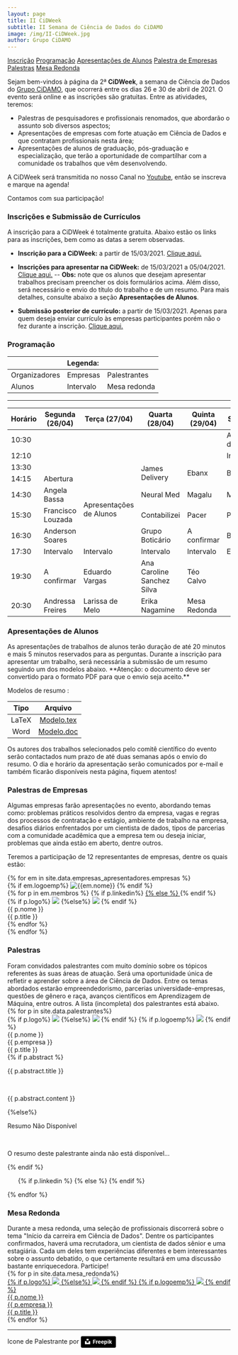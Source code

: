 ```yaml
---
layout: page
title: II CiDWeek
subtitle: II Semana de Ciência de Dados do CiDAMO
image: /img/II-CiDWeek.jpg
author: Grupo CiDAMO
---
```



<div class="sidenav">
  <a  href="#inscricao" >Inscrição</a>
  <a  href="#programacao">Programação</a>
  <a  href="#apresentacao">Apresentações de Alunos</a>
  <a  href="#palestra_em">Palestra de Empresas</a>
  <a  href="#palestras">Palestras</a>
  <a  href="#mesa_redonda">Mesa Redonda</a>
</div>

Sejam bem-vindos à página da 2ª **CiDWeek**, a semana de Ciência de Dados do [Grupo CiDAMO](/sobre/), que ocorrerá entre os dias 26 e 30 de abril de 2021. O evento será online e as inscrições são gratuitas. Entre as atividades, teremos:

- Palestras de pesquisadores e profissionais renomados, que abordarão o assunto sob diversos aspectos;
- Apresentações de empresas com forte atuação em Ciência de Dados e que contratam profissionais nesta área;
- Apresentações de alunos de graduação, pós-graduação e especialização, que terão a oportunidade de compartilhar com a comunidade os trabalhos que vêm desenvolvendo.

A CiDWeek será transmitida no nosso Canal no <a href="https://www.youtube.com/channel/UCiVFjGGCh63QZ3-kswfQdRw" target="_blank">Youtube</a>, então se inscreva e marque na agenda!

Contamos com sua participação!


### Inscrições e Submissão de Currículos

<div id="inscricao"></div>

A inscrição para a CiDWeek é totalmente gratuita. Abaixo estão os links para as inscrições, bem como as datas a serem observadas.
-   **Inscrição para a CiDWeek:** a partir de 15/03/2021. <a href="https://forms.gle/kBRHJUBY7DfXwzCJ7" target="_blank">Clique aqui.</a>
-   **Inscrições para apresentar na CiDWeek:** de 15/03/2021 a 05/04/2021. <a href="https://forms.gle/WvNkhUPfRtVzqXxN6" target="_blank">Clique aqui.</a>
    -- **Obs:** note que os alunos que desejam apresentar trabalhos precisam preencher os dois formulários acima. Além disso, será necessário e envio do título do trabalho e de um resumo. Para mais detalhes, consulte abaixo a seção **Apresentações de Alunos**.

-   **Submissão posterior de currículo:** a partir de 15/03/2021. Apenas para quem deseja enviar currículo às empresas participantes porém não o fez durante a inscrição. <a href="https://forms.gle/2n8kzXBfm9KsL8d89" target="_blank">Clique aqui.</a>


### Programação
<div id="programacao"></div>
<table class="prog-cidweek-ii" id="legenda">
<thead>
  <tr>
    <th colspan="3" class="td_legenda">Legenda:</th>
  </tr>
</thead>
<tbody>
  <tr>
    <td class="td_encerramento"><span>Organizadores</span></td>
    <td class="td_empresas"><span>Empresas</span></td>
    <td class="td_palestrantes"><span>Palestrantes</span></td>
  </tr>
  <tr>
    <td class="td_apresentacao"><span>Alunos</span></td>
    <td class="td_intervalo"><span>Intervalo</span></td>
    <td class="td_mesa_redonda"><span>Mesa redonda</span></td>
  </tr>
</tbody>
</table>

---

<table class="prog-cidweek-ii">
<thead>
  <tr>
    <th class="col-horario td_space">Horário</th>
    <th class="col-dia td_space">Segunda (26/04)</th>
    <th class="col-dia td_space">Terça (27/04)</th>
    <th class="col-dia td_space">Quarta (28/04)</th>
    <th class="col-dia td_space">Quinta (29/04)</th>
    <th class="col-dia td_space">Sexta (30/04)</th>
  </tr>
</thead>
<tbody>
  <tr>
    <td class="td_horario">10:30</td>
    <td class="td_space"></td>
    <td class="td_space"></td>
    <td class="td_space"></td>
    <td class="td_space"></td>
    <td class="td_apresentacao"><span>Apresentações de Alunos</span></td>
  </tr>
  <tr>
    <td class="td_horario">12:10</td>
    <td class="td_space"></td>
    <td class="td_space"></td>
    <td class="td_space"></td>
    <td class="td_space"></td>
    <td class="td_intervalo">Intervalo</td>
  </tr>
  <tr>
    <td class="td_horario">13:30</td>
    <td class="td_space"></td>
    <td class="td_space"></td>
    <td class="td_empresas" rowspan="2"><span>James Delivery</span></td>
    <td class="td_empresas" rowspan="2"><span>Ebanx</span></td>
    <td class="td_empresas" rowspan="2"><span>B2W</span></td>
  </tr>
  <tr>
    <td class="td_horario">14:15</td>
    <td class="td_encerramento"><span>Abertura</span></td>
    <td class="td_apresentacao" rowspan="4"><span>Apresentações de Alunos</span></td>
  </tr>
  <tr>
    <td class="td_horario">14:30</td>
    <td class="td_palestrantes"><span>Angela Bassa</span></td>
    <td class="td_empresas"><span>Neural Med</span></td>
    <td class="td_empresas"><span>Magalu</span></td>
    <td class="td_empresas"><span>Math Analytics</span></td>
  </tr>
  <tr>
    <td class="td_horario">15:30</td>
    <td class="td_palestrantes"><span>Francisco Louzada</span></td>
    <td class="td_empresas"><span>Contabilizei</span></td>
    <td class="td_empresas"><span>Pacer</span></td>
    <td class="td_empresas"><span>Porto Seguro</span></td>
  </tr>
  <tr>
    <td class="td_horario">16:30</td>
    <td class="td_palestrantes"><span>Anderson Soares</span></td>
    <td class="td_empresas"><span>Grupo Boticário</span></td>
    <td class="td_empresas"><span>A confirmar</span></td>
    <td class="td_empresas"><span>Bosch</span></td>
  </tr>
  <tr>
    <td class="td_horario">17:30</td>
    <td class="td_intervalo">Intervalo</td>
    <td class="td_intervalo">Intervalo</td>
    <td class="td_intervalo">Intervalo</td>
    <td class="td_intervalo">Intervalo</td>
    <td class="td_encerramento"><span>Encerramento</span></td>
  </tr>
  <tr>
    <td class="td_horario">19:30</td>
    <td class="td_palestrantes"><span>A confirmar</span></td>
    <td class="td_palestrantes"><span>Eduardo Vargas</span></td>
    <td class="td_palestrantes"><span>Ana Caroline Sanchez Silva</span></td>
    <td class="td_palestrantes"><span>Téo Calvo</span></td>
    <td class="td_space"></td>
  </tr>
  <tr>
    <td class="td_horario">20:30</td>
    <td class="td_palestrantes"><span>Andressa Freires</span></td>
    <td class="td_palestrantes"><span>Larissa de Melo</span></td>
    <td class="td_palestrantes"><span>Erika Nagamine</span></td>
    <td class="td_mesa_redonda"><span>Mesa Redonda</span></td>
    <td class="td_space"></td>
  </tr>
</tbody>
</table>





### Apresentações de Alunos
<div id="apresentacao"></div>
As apresentações de trabalhos de alunos terão duração de até 20 minutos e mais 5 minutos reservados para as perguntas. Durante a inscrição para apresentar um trabalho, será necessária a submissão de um resumo seguindo um dos modelos abaixo. **Atenção: o documento deve ser convertido para o formato PDF para que o envio seja aceito.**

Modelos de resumo :

| Tipo  |                                                           Arquivo                                                           |
| :---: | :-------------------------------------------------------------------------------------------------------------------------: |
| LaTeX | <a href="https://drive.google.com/file/d/1B2PIuyYSQH3ypMjFkj03BhaIJmfuyRcD/view?usp=sharing" target="_blank">Modelo.tex</a> |
| Word  | <a href="https://drive.google.com/file/d/1lH2egK0rMSDWFKHpTo3IZ9DLBesa9sBc/view?usp=sharing" target="_blank">Modelo.doc</a> |

Os autores dos trabalhos selecionados pelo comitê científico do evento serão contactados num prazo de até duas semanas após o envio do resumo. O dia e horário da apresentação serão comunicados por e-mail e também ficarão disponíveis nesta página, fiquem atentos!


### Palestras de Empresas
<div id="palestra_em"></div>
Algumas empresas farão apresentações no evento, abordando temas como: problemas práticos resolvidos dentro da empresa, vagas e regras dos processos de contratação e estágio, ambiente de trabalho na empresa, desafios diários enfrentados por um cientista de dados, tipos de parcerias com a comunidade acadêmica que a empresa tem ou deseja iniciar, problemas que ainda estão em aberto, dentre outros.

Teremos a participação de 12 representantes de empresas, dentre os quais estão:
<div class="container_em">
{% for em in site.data.empresas_apresentadores.empresas %}
  <div class="caixa_empresa col-xs-12 col-sm-6 col-md-4">
    <div class="empresa_layout">
    {% if em.logoemp%}
        <img class="empresa-logo" alt="{{em.nome}}" title="{{em.nome}}" src="/img/cidweek-empresas/{{ em.logoemp }}">
    {% endif %}
    <!-- <span class="nome-titulo-empresa">{{ em.nome }}</span><br> -->
    <div class="palestrantes_empresa">
    {% for p in em.membros %}
        {% if p.linkedin%}
        <a class="" href="{{ p.linkedin }}" target="_blank">
        {% else %}
        <a>
        {% endif %}
        <div class="estilo-empresa empresa_{{em.numero}}">
            <div class="estilo-empresa-img">
              {% if p.logo%}
                <img class="pessoa-logo_empresa" src="/img/cidweek-empresas/{{ p.logo }}">
              {%else%}
                <img class="pessoa-logo_empresa" src="/img/cidweek-empresas/speaker.png">
            {% endif %}
            </div>
            <div class="estilo-empresa-data">
              <span class="nome">{{ p.nome }}</span><br>
              <span class="empresa-titulo">{{ p.title }}</span>
            </div>
        </div>
        </a>
    {% endfor %}
    </div>
    </div>
  </div>
{% endfor %}
</div>

### Palestras
<div id="palestra"></div>
Foram convidados palestrantes com muito domínio sobre os tópicos referentes às suas áreas de atuação. Será uma oportunidade única de refletir e aprender sobre a área de Ciência de Dados. Entre os temas abordados estarão empreendedorismo, parcerias universidade-empresas, questões de gênero e raça, avanços científicos em Aprendizagem de Máquina, entre outros. A lista (incompleta) dos palestrantes está abaixo.

<!-- <div class="container_em">
   <div class="row">
   {% for p in site.data.palestrantes%}
   <div class="caixa_empresa col-xs-12 col-sm-6 col-md-4">
      <a class="empresa-link" href="{{ p.linkedin }}" target="_blank">
      <div class="apresentador">
      {% if p.logo%}
      <img class="pessoa-logo" src="/img/cidweek-palestrantes/{{ p.logo }}">
      {%else%}
      <img class="pessoa-logo" src="/img/cidweek-empresas/speaker.png">
      {% endif %}
      {% if p.logoemp%}
          <img class="empresa-logo" src="/img/cidweek-palestrantes/{{ p.logoemp }}">
      {% endif %}
      <br>
      <span class="nome">{{ p.nome }}</span> <br>
      <span class="nome-empresa">{{ p.empresa }}</span> <br>
      <span class="empresa-titulo">{{ p.title }}</span>
      </div>
      </a>
   </div>
   {% endfor %}
  </div>
</div> -->

<div class="container_em">
  <div class="row">
  {% for p in site.data.palestrantes%}
  <div class="col-xs-12 col-sm-6 col-md-4">
    <div class="image-flip">
      <div class="mainflip flip-0">
        <div class="frontside">
          <div class="card palestra">
            <div class="card-body text-center">
                {% if p.logo%}
                  <img class="pessoa-logo" src="/img/cidweek-palestrantes/{{ p.logo }}">
                {%else%}
                  <img class="pessoa-logo" src="/img/cidweek-empresas/speaker.png">
                {% endif %}
                {% if p.logoemp%}
                  <img class="empresa-logo" src="/img/cidweek-palestrantes/{{ p.logoemp }}">
                {% endif %}
                <br>
                <span class="nome">{{ p.nome }}</span> <br>
                <span class="nome-empresa">{{ p.empresa }}</span> <br>
                <span class="empresa-titulo">{{ p.title }}</span>
            </div>
          </div>
        </div>
        <div class="backside">
          <div class="card">
            <div class="card-body text-center mt-4">
              {% if p.abstract %}
                <p class="card-title">{{ p.abstract.title }} </p><br>
                <p class="card-text">{{ p.abstract.content }}</p>
              {%else%}
                <p class="card-title">Resumo Não Disponível</p><br>
                <p class="card-text">O resumo deste palestrante ainda não está disponível...</p>
              {% endif %}
              <div class="card-info">
                <ul class="list-inline">
                  {% if p.linkedin %}
                    <a href="{{ p.linkedin }}" class="fa fa-2x fa-linkedin"></a>
                  {% else %}
                    <i class="fa fa-2x fa-linkedin fa-gray"></i>
                  {% endif %}
                </ul>
              </div>
            </div>
          </div>
        </div>
      </div>
    </div>
  </div>
  {% endfor %}
  </div>
</div>


### Mesa Redonda
<div id="mesa_redonda"></div>
Durante a mesa redonda, uma seleção de profissionais discorrerá sobre o tema "Início da carreira em Ciência de Dados". Dentre os participantes confirmados, haverá uma recrutadora, um cientista de dados sênior e uma estagiária. Cada um deles tem experiências diferentes e bem interessantes sobre o assunto debatido, o que certamente resultará em uma discussão bastante enriquecedora. Participe!

<div class="container_em">
   <div class="row">
   {% for p in site.data.mesa_redonda%}
   <div class="caixa_empresa col-xs-12 col-sm-6 col-md-4" >
      <a class="empresa-link" href="{{ p.linkedin }}" target="_blank">
      <div class="apresentador">
      {% if p.logo%}
      <img class="pessoa-logo" src="/img/cidweek-palestrantes/{{ p.logo }}">
      {%else%}
      <img class="pessoa-logo" src="/img/cidweek-empresas/speaker.png">
      {% endif %}
      {% if p.logoemp%}
          <img class="empresa-logo" src="/img/cidweek-palestrantes/{{ p.logoemp }}">
      {% endif %}
      <br>
      <span class="nome">{{ p.nome }}</span> <br>
      <span class="nome-empresa">{{ p.empresa }}</span> <br>
      <span class="empresa-titulo">{{ p.title }}</span>
      </div>
      </a>
   </div>
   {% endfor %}
  </div>
</div>

<hr>
Icone de Palestrante por <a style="background-color:black;color:white;text-decoration:none;padding:4px 6px;font-family:-apple-system, BlinkMacSystemFont, &quot;San Francisco&quot;, &quot;Helvetica Neue&quot;, Helvetica, Ubuntu, Roboto, Noto, &quot;Segoe UI&quot;, Arial, sans-serif;font-size:12px;font-weight:bold;line-height:1.2;display:inline-block;border-radius:3px" href="https://www.freepik.com" target="_blank" rel="noopener noreferrer" title="Freepik from flaticon.com"><span style="display:inline-block;padding:2px 3px"><svg xmlns="http://www.w3.org/2000/svg" style="height:12px;width:auto;position:relative;vertical-align:middle;top:-2px;fill:white" viewBox="0 0 32 32"><title>unsplash-logo</title><path d="M10 9V0h12v9H10zm12 5h10v18H0V14h10v9h12v-9z"></path></svg></span><span style="display:inline-block;padding:2px 3px">Freepik</span></a>